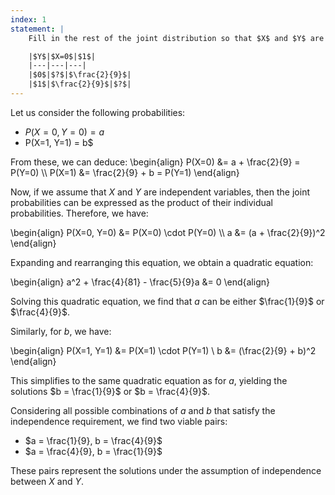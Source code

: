 ```yaml
---
index: 1
statement: |
    Fill in the rest of the joint distribution so that $X$ and $Y$ are independent. There are two possible answers:

    |$Y$|$X=0$|$1$|
    |---|---|---|
    |$0$|$?$|$\frac{2}{9}$|
    |$1$|$\frac{2}{9}$|$?$|
---
```

Let us consider the following probabilities:
- $P(X=0, Y=0) = a$
- P(X=1, Y=1) = b$

From these, we can deduce:
\begin{align}
    P(X=0) &= a + \frac{2}{9} = P(Y=0) \\\\
    P(X=1) &= \frac{2}{9} + b = P(Y=1)
\end{align}

Now, if we assume that $X$ and $Y$ are independent variables, then the joint probabilities can be expressed as the product of their individual probabilities. Therefore, we have:

\begin{align}
    P(X=0, Y=0) &= P(X=0) \cdot P(Y=0) \\\\
    a &= (a + \frac{2}{9})^2
\end{align}

Expanding and rearranging this equation, we obtain a quadratic equation:

\begin{align}
    a^2 + \frac{4}{81} - \frac{5}{9}a &= 0
\end{align}

Solving this quadratic equation, we find that $a$ can be either $\frac{1}{9}$ or $\frac{4}{9}$.

Similarly, for $b$, we have:

\begin{align}
    P(X=1, Y=1) &= P(X=1) \cdot P(Y=1) \\
    b &= (\frac{2}{9} + b)^2
\end{align}

This simplifies to the same quadratic equation as for $a$, yielding the solutions $b = \frac{1}{9}$ or $b = \frac{4}{9}$.

Considering all possible combinations of $a$ and $b$ that satisfy the independence requirement, we find two viable pairs:

- $a = \frac{1}{9}, b = \frac{4}{9}$
- $a = \frac{4}{9}, b = \frac{1}{9}$


These pairs represent the solutions under the assumption of independence between $X$ and $Y$.

